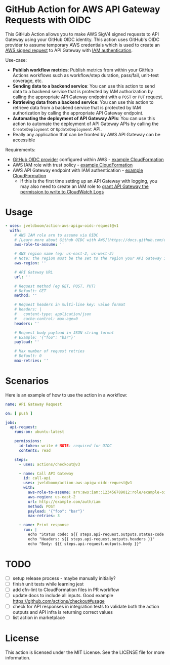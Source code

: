 # GitHub Action for AWS API Gateway Requests with OIDC
This GitHub Action allows you to make AWS SigV4 signed requests to API Gateway using your GitHub OIDC identity. This action uses GitHub's OIDC provider to assume temporary AWS credentials which is used to create an [AWS signed request](https://docs.aws.amazon.com/general/latest/gr/signing-aws-api-requests.html) to API Gateway with [IAM authentication](https://docs.aws.amazon.com/apigateway/latest/developerguide/http-api-access-control-iam.html).

Use-case:
- **Publish workflow metrics**: Publish metrics from within your GitHub Actions workflows such as workflow/step duration, pass/fail, unit-test coverage, etc.
- **Sending data to a backend service**: You can use this action to send data to a backend service that is protected by IAM authorization by calling the appropriate API Gateway endpoint with a `POST` or `PUT` request.
- **Retrieving data from a backend service**: You can use this action to retrieve data from a backend service that is protected by IAM authorization by calling the appropriate API Gateway endpoint.
- **Automating the deployment of API Gateway APIs**: You can use this action to automate the deployment of API Gateway APIs by calling the `CreateDeployment` or `UpdateDeployment` API.
- Really any application that can be fronted by AWS API Gateway can be accessible

Requirements:
- [GitHub OIDC provider](https://docs.github.com/en/actions/deployment/security-hardening-your-deployments/configuring-openid-connect-in-amazon-web-services) configured within AWS - [example CloudFormation](./examples/iam-oidc-provider.yaml)
- AWS IAM role with trust policy - [example CloudFormation](./examples/iam-oidc-role.yaml)
- AWS API Gateway endpoint with IAM authentication - [example CloudFormation](./examples/api-gateway.yaml)
  - If this is the first time setting up an API Gateway with logging, you may also need to create an IAM role to [grant API Gateway the permission to write to CloudWatch Logs](https://aws.amazon.com/premiumsupport/knowledge-center/api-gateway-cloudwatch-logs/)

# Usage
```yaml
- uses: jveldboom/action-aws-apigw-oidc-request@v1
  with:
    # AWS IAM role arn to assume via OIDC
    # [Learn more about Github OIDC with AWS](https://docs.github.com/en/actions/deployment/security-hardening-your-deployments/configuring-openid-connect-in-amazon-web-services)
    aws-role-to-assume: ''

    # AWS region name (eg: us-east-2, us-west-2)
    # Note: the region must be the set to the region your API Gateway is hosted
    aws-region: ''

    # API Gateway URL
    url: ''

    # Request method (eg GET, POST, PUT)
    # Default: GET
    method: ''

    # Request headers in multi-line key: value format
    # headers: |
    #   content-type: application/json
    #   cache-control: max-age=0
    headers: ''

    # Request body payload in JSON string format
    # Example: '{"foo": "bar"}'
    payload: ''

    # Max number of request retries
    # Default: 0
    max-retries: ''
```

# Scenarios
Here is an example of how to use the action in a workflow:

```yaml
name: API Gateway Request

on: [ push ]

jobs:
  api-request:
    runs-on: ubuntu-latest

    permissions:
      id-token: write # NOTE: required for OIDC
      contents: read

    steps:
      - uses: actions/checkout@v3

      - name: Call API Gateway
        id: call-api
        uses: jveldboom/action-aws-apigw-oidc-request@v1
        with:
          aws-role-to-assume: arn:aws:iam::123456789012:role/example-oidc-role
          aws-region: us-east-2
          url: http://example.com/auth/iam
          method: POST
          payload: '{"foo": "bar"}'
          max-retries: 3

      - name: Print response
        run: |
          echo "Status code: ${{ steps.api-request.outputs.status-code }}"
          echo "Headers: ${{ steps.api-request.outputs.headers }}"
          echo "Body: ${{ steps.api-request.outputs.body }}"
```

# TODO
- [ ] setup release process - maybe manually initially?
- [ ] finish unit tests while learning jest
- [ ] add cfn-lint to CloudFormation files in PR workflow
- [ ] update docs to include all inputs. Good example https://github.com/actions/checkout#usage
- [ ] check for API responses in integration tests to validate both the action outputs and API infra is returning correct values
- [ ] list action in marketplace

# License
This action is licensed under the MIT License. See the LICENSE file for more information.

